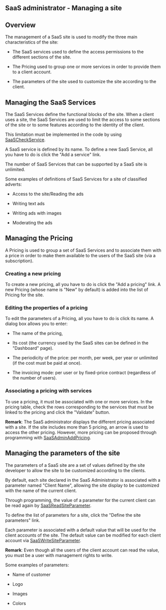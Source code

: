 


## SaaS administrator - Managing a site
			





## Overview
<a name="overview_ELTTEXTE000135"></a>
The management of a SaaS site is used to modify the three main characteristics of the site:

- The SaaS services used to define the access permissions to the different sections of the site.

- The Pricing used to group one or more services in order to provide them to a client account.

- The parameters of the site used to customize the site according to the client.






## Managing the SaaS Services
<a name="managing_the_saas_services_ELTTEXTE000159"></a>
The SaaS Services define the functional blocks of the site. When a client uses a site, the SaaS Services are used to limit the access to some sections of the site or to some features according to the identity of the client. 

This limitation must be implemented in the code by using [SaaSCheckService](../WDLang3/1000018961.md).

A SaaS service is defined by its name. To define a new SaaS Service, all you have to do is click the "Add a service" link.

The number of SaaS Services that can be supported by a SaaS site is unlimited.

Some examples of definitions of SaaS Services for a site of classified adverts:

- Access to the site/Reading the ads

- Writing text ads

- Writing ads with images

- Moderating the ads






## Managing the Pricing
<a name="managing_the_pricing_ELTTEXTE000183"></a>
A Pricing is used to group a set of SaaS Services and to associate them with a price in order to make them available to the users of the SaaS site (via a subscription).


### Creating a new pricing
<a name="creating_new_pricing_ELTPARAGRAPHE000039"></a>

To create a new pricing, all you have to do is click the "Add a pricing" link. A new Pricing (whose name is "New" by default) is added into the list of Pricing for the site.


### Editing the properties of a pricing
<a name="editing_the_properties_pricing_ELTPARAGRAPHE000044"></a>

To edit the parameters of a Pricing, all you have to do is click its name. A dialog box allows you to enter:

- The name of the pricing, 

- Its cost (the currency used by the SaaS sites can be defined in the "Dashboard" page).

- The periodicity of the price: per month, per week, per year or unlimited (if the cost must be paid at once).

- The invoicing mode: per user or by fixed-price contract (regardless of the number of users).





### Associating a pricing with services
<a name="associating_pricing_with_services_ELTPARAGRAPHE000054"></a>

To use a pricing, it must be associated with one or more services. In the pricing table, check the rows corresponding to the services that must be linked to the pricing and click the "Validate" button.

**Remark**: The SaaS administrator displays the different pricing associated with a site. If the site includes more than 5 pricing, an arrow is used to access the other pricing. However, more pricing can be proposed through programming with [SaaSAdminAddPricing](../WDLang3/1000019127.md).



## Managing the parameters of the site
<a name="managing_the_parameters_the_site_ELTTEXTE000225"></a>
The parameters of a SaaS site are a set of values defined by the site developer to allow the site to be customized according to the clients.

By default, each site declared in the SaaS Administrator is associated with a parameter named "Client Name", allowing the site display to be customized with the name of the current client.

Through programming, the value of a parameter for the current client can be read again by [SaaSReadSiteParameter](../WDLang3/1000019037.md).

To define the list of parameters for a site, click the "Define the site parameters" link.

Each parameter is associated with a default value that will be used for the client accounts of the site. The default value can be modified for each client account via [SaaSWriteSiteParameter](../WDLang3/1000019039.md).

**Remark**: Even though all the users of the client account can read the value, you must be a user with management rights to write.

Some examples of parameters:

- Name of customer

- Logo

- Images

- Colors





